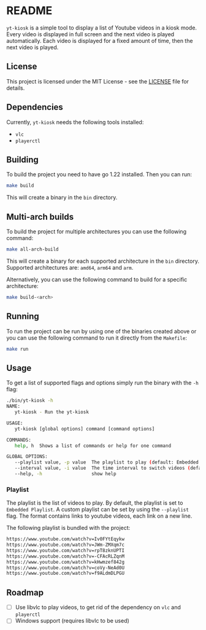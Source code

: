# README

`yt-kiosk` is a simple tool to display a list of Youtube videos in a kiosk mode.
Every video is displayed in full screen and the next video is played automatically.
Each video is displayed for a fixed amount of time, then the next video is played.

## License

This project is licensed under the MIT License - see the [LICENSE](LICENSE) file for details.

## Dependencies

Currently, `yt-kiosk` needs the following tools installed:

- `vlc`
- `playerctl`

## Building

To build the project you need to have go 1.22 installed. Then you can run:

```bash
make build
```

This will create a binary in the `bin` directory.

## Multi-arch builds

To build the project for multiple architectures you can use the following command:

```bash
make all-arch-build
```

This will create a binary for each supported architecture in the `bin` directory.
Supported architectures are: `amd64`, `arm64` and `arm`.

Alternatively, you can use the following command to build for a specific architecture:

```bash
make build-<arch>
```

## Running

To run the project can be run by using one of the binaries created above or you can use the following
command to run it directly from the `Makefile`:

```bash
make run
```

## Usage

To get a list of supported flags and options simply run the binary with the `-h` flag:

```bash
./bin/yt-kiosk -h
NAME:
   yt-kiosk - Run the yt-kiosk

USAGE:
   yt-kiosk [global options] command [command options] 

COMMANDS:
   help, h  Shows a list of commands or help for one command

GLOBAL OPTIONS:
   --playlist value, -p value  The playlist to play (default: Embedded Playlist)
   --interval value, -i value  The time interval to switch videos (default: 30 seconds)
   --help, -h                  show help
```

### Playlist

The playlist is the list of videos to play. By default, the playlist is set to `Embedded Playlist`.
A custom playlist can be set by using the `--playlist` flag.
The format contains links to youtube videos, each link on a new line.

The following playlist is bundled with the project:

```txt
https://www.youtube.com/watch?v=Iv0FYtEqykw
https://www.youtube.com/watch?v=JWm-ZMXqm7c
https://www.youtube.com/watch?v=rpT8zknUPTI
https://www.youtube.com/watch?v=-CFAcRLZqnM
https://www.youtube.com/watch?v=kHwmzef842g
https://www.youtube.com/watch?v=coVy-NeAd0U
https://www.youtube.com/watch?v=f9ALdmDLPGU
```

## Roadmap

- [ ] Use libvlc to play videos, to get rid of the dependency on `vlc` and `playerctl`
- [ ] Windows support (requires libvlc to be used)